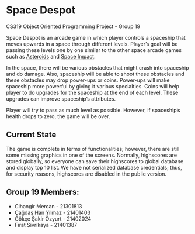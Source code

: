 # Space Despot
CS319 Object Oriented Programming Project - Group 19

 Space Despot is an arcade game in which player controls a spaceship that moves upwards in a space through different levels. Player’s goal will be passing these levels one by one similar to the other space arcade games such as [Asteroids](https://en.wikipedia.org/wiki/Asteroids_(video_game)) and [Space Impact](https://en.wikipedia.org/wiki/Space_Impact). 

 In the space, there will be various obstacles that might crash into spaceship and do damage. Also, spaceship will be able to shoot these obstacles and these obstacles may drop power-ups or coins. Power-ups will make spaceship more powerful by giving it various specialties. Coins will help player to do upgrades for the spaceship at the end of each level. These upgrades can improve spaceship’s attributes.
 
 Player will try to pass as much level as possible. However, if spaceship’s health drops to zero, the game will be over.
 
## Current State
The game is complete in terms of functionalities; however, there are still some missing graphics in one of the screens. Normally, highscores are stored globally, so everyone can save their highscores to global database and display top 10 list. We have not serialized database credentials; thus, for security reasons, highscores are disabled in the public version.

## Group 19 Members:
  * Cihangir Mercan - 21301813
  * Çağdaş Han Yılmaz - 21401403
  * Gökçe Şakir Özyurt - 21402024
  * Fırat Sivrikaya - 21401387
